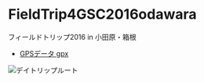 # FieldTrip4GSC2016odawara
フィールドトリップ2016 in 小田原・箱根


- [GPSデータ gpx](https://github.com/gsc-aoyama/FieldTrip4GSC2016odawara/blob/master/FieldTrip2016-06-12_odawara.gpx)


![デイトリップルート](https://raw.githubusercontent.com/Yoshiek/FieldTrip4GSC2016odawara/master/%E3%82%AD%E3%83%A3%E3%83%97%E3%83%81%E3%83%A3.PNG"サンプル")
